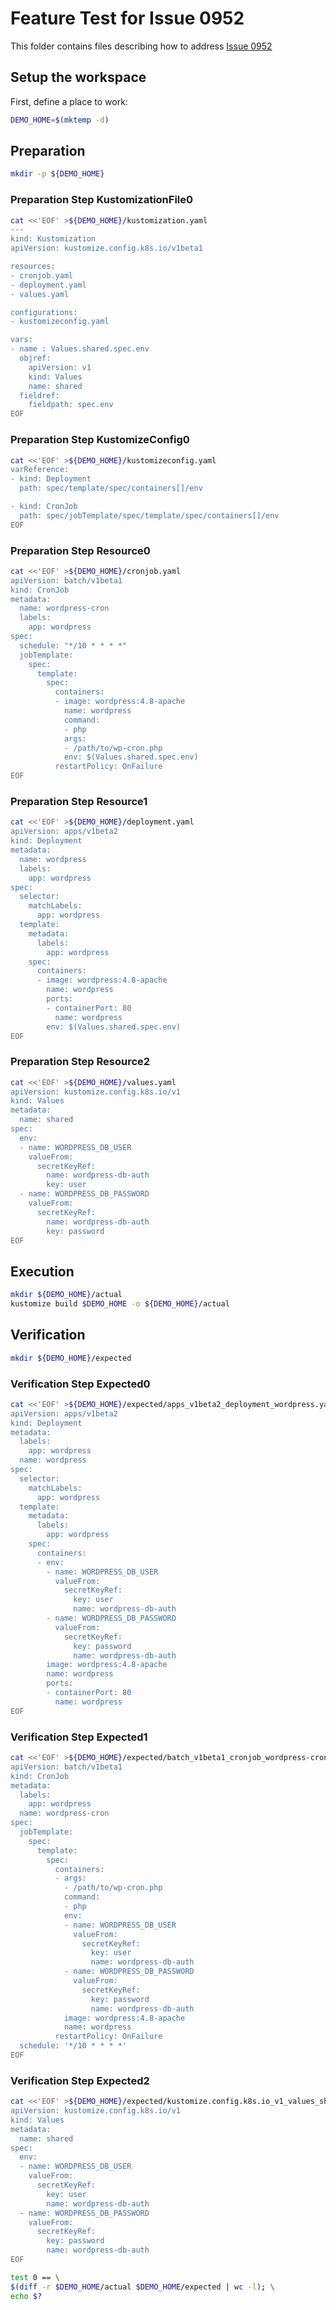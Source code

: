 # Feature Test for Issue 0952


This folder contains files describing how to address [Issue 0952](https://github.com/kubernetes-sigs/kustomize/issues/0952)

## Setup the workspace

First, define a place to work:

<!-- @makeWorkplace @test -->
```bash
DEMO_HOME=$(mktemp -d)
```

## Preparation

<!-- @makeDirectories @test -->
```bash
mkdir -p ${DEMO_HOME}
```

### Preparation Step KustomizationFile0

<!-- @createKustomizationFile0 @test -->
```bash
cat <<'EOF' >${DEMO_HOME}/kustomization.yaml
---
kind: Kustomization
apiVersion: kustomize.config.k8s.io/v1beta1

resources:
- cronjob.yaml
- deployment.yaml
- values.yaml

configurations:
- kustomizeconfig.yaml

vars:
- name : Values.shared.spec.env
  objref:
    apiVersion: v1
    kind: Values
    name: shared
  fieldref:
    fieldpath: spec.env
EOF
```


### Preparation Step KustomizeConfig0

<!-- @createKustomizeConfig0 @test -->
```bash
cat <<'EOF' >${DEMO_HOME}/kustomizeconfig.yaml
varReference:
- kind: Deployment
  path: spec/template/spec/containers[]/env

- kind: CronJob
  path: spec/jobTemplate/spec/template/spec/containers[]/env
EOF
```


### Preparation Step Resource0

<!-- @createResource0 @test -->
```bash
cat <<'EOF' >${DEMO_HOME}/cronjob.yaml
apiVersion: batch/v1beta1
kind: CronJob
metadata:
  name: wordpress-cron
  labels:
    app: wordpress
spec:
  schedule: "*/10 * * * *"
  jobTemplate:
    spec:
      template:
        spec:
          containers:
          - image: wordpress:4.8-apache
            name: wordpress
            command:
            - php
            args:
            - /path/to/wp-cron.php
            env: $(Values.shared.spec.env)
          restartPolicy: OnFailure
EOF
```


### Preparation Step Resource1

<!-- @createResource1 @test -->
```bash
cat <<'EOF' >${DEMO_HOME}/deployment.yaml
apiVersion: apps/v1beta2
kind: Deployment
metadata:
  name: wordpress
  labels:
    app: wordpress
spec:
  selector:
    matchLabels:
      app: wordpress
  template:
    metadata:
      labels:
        app: wordpress
    spec:
      containers:
      - image: wordpress:4.8-apache
        name: wordpress
        ports:
        - containerPort: 80
          name: wordpress
        env: $(Values.shared.spec.env)
EOF
```


### Preparation Step Resource2

<!-- @createResource2 @test -->
```bash
cat <<'EOF' >${DEMO_HOME}/values.yaml
apiVersion: kustomize.config.k8s.io/v1
kind: Values
metadata:
  name: shared
spec:
  env:
  - name: WORDPRESS_DB_USER
    valueFrom:
      secretKeyRef:
        name: wordpress-db-auth
        key: user
  - name: WORDPRESS_DB_PASSWORD
    valueFrom:
      secretKeyRef:
        name: wordpress-db-auth
        key: password
EOF
```

## Execution

<!-- @build @test -->
```bash
mkdir ${DEMO_HOME}/actual
kustomize build $DEMO_HOME -o ${DEMO_HOME}/actual
```

## Verification

<!-- @createExpectedDir @test -->
```bash
mkdir ${DEMO_HOME}/expected
```


### Verification Step Expected0

<!-- @createExpected0 @test -->
```bash
cat <<'EOF' >${DEMO_HOME}/expected/apps_v1beta2_deployment_wordpress.yaml
apiVersion: apps/v1beta2
kind: Deployment
metadata:
  labels:
    app: wordpress
  name: wordpress
spec:
  selector:
    matchLabels:
      app: wordpress
  template:
    metadata:
      labels:
        app: wordpress
    spec:
      containers:
      - env:
        - name: WORDPRESS_DB_USER
          valueFrom:
            secretKeyRef:
              key: user
              name: wordpress-db-auth
        - name: WORDPRESS_DB_PASSWORD
          valueFrom:
            secretKeyRef:
              key: password
              name: wordpress-db-auth
        image: wordpress:4.8-apache
        name: wordpress
        ports:
        - containerPort: 80
          name: wordpress
EOF
```


### Verification Step Expected1

<!-- @createExpected1 @test -->
```bash
cat <<'EOF' >${DEMO_HOME}/expected/batch_v1beta1_cronjob_wordpress-cron.yaml
apiVersion: batch/v1beta1
kind: CronJob
metadata:
  labels:
    app: wordpress
  name: wordpress-cron
spec:
  jobTemplate:
    spec:
      template:
        spec:
          containers:
          - args:
            - /path/to/wp-cron.php
            command:
            - php
            env:
            - name: WORDPRESS_DB_USER
              valueFrom:
                secretKeyRef:
                  key: user
                  name: wordpress-db-auth
            - name: WORDPRESS_DB_PASSWORD
              valueFrom:
                secretKeyRef:
                  key: password
                  name: wordpress-db-auth
            image: wordpress:4.8-apache
            name: wordpress
          restartPolicy: OnFailure
  schedule: '*/10 * * * *'
EOF
```


### Verification Step Expected2

<!-- @createExpected2 @test -->
```bash
cat <<'EOF' >${DEMO_HOME}/expected/kustomize.config.k8s.io_v1_values_shared.yaml
apiVersion: kustomize.config.k8s.io/v1
kind: Values
metadata:
  name: shared
spec:
  env:
  - name: WORDPRESS_DB_USER
    valueFrom:
      secretKeyRef:
        key: user
        name: wordpress-db-auth
  - name: WORDPRESS_DB_PASSWORD
    valueFrom:
      secretKeyRef:
        key: password
        name: wordpress-db-auth
EOF
```


<!-- @compareActualToExpected @test -->
```bash
test 0 == \
$(diff -r $DEMO_HOME/actual $DEMO_HOME/expected | wc -l); \
echo $?
```


